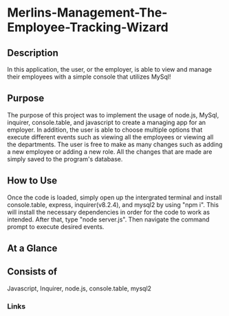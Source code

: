 # Merlins-Management-The-Employee-Tracking-Wizard

## Description
In this application, the user, or the employer, is able to view and manage their employees with a simple console that utilizes MySql!

## Purpose 
The purpose of this project was to implement the usage of node.js, MySql, inquirer, console.table, and javascript to create a managing app for an employer. 
In addition, the user is able to choose multiple options that execute different events such as viewing all the employees or viewing all the departments. The user is free to 
make as many changes such as adding a new employee or adding a new role. All the changes that are made are simply saved to the program's database.

## How to Use
Once the code is loaded, simply open up the intergrated terminal and install console.table, express, inquirer(v8.2.4), and mysql2 by using "npm i". This will install the necessary dependencies in order for the code to work as intended. After that, type "node server.js". Then navigate the command prompt to execute desired events.

## At a Glance



## Consists of
Javascript, Inquirer, node.js, console.table, mysql2

### Links 
